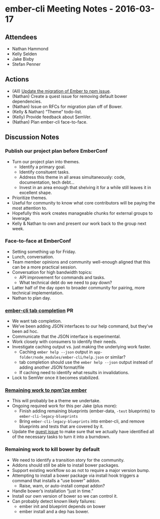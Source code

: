 ember-cli Meeting Notes - 2016-03-17
====================================

Attendees
---------

-   Nathan Hammond
-   Kelly Selden
-   Jake Bixby
-   Stefan Penner

Actions
-------

-   (All) [Update the migration of Ember to npm issue](https://github.com/ember-cli/ember-cli/issues/4546).
-   (Nathan) Create a quest issue for removing default bower dependencies.
-   (Nathan) Issue on RFCs for migration plan off of Bower.
-   (Kelly & Nathan) “Theme” todo-list.
-   (Kelly) Provide feedback about SemVer.
-   (Nathan) Plan ember-cli face-to-face.

Discussion Notes
----------------

### Publish our project plan before EmberConf

-   Turn our project plan into themes.
    -   Identify a primary goal.
    -   Identify consituent tasks.
    -   Address this theme in all areas simultaneously: code, documentation, tech debt…
    -   Invest in an area enough that shelving it for a while still leaves it in excellent shape.
-   Prioritize themes.
-   Useful for community to know what core contributors will be paying the most attention to.
-   Hopefully this work creates manageable chunks for external groups to leverage.
-   Kelly & Nathan to own and present our work back to the group next week.

### Face-to-face at EmberConf

-   Setting something up for Friday.
-   Lunch, conversation.
-   Team member opinions and community well-enough aligned that this can be a more practical session.
-   Conversation for high bandwidth topics:
    -   API improvement for commands and tasks.
    -   What technical debt do we need to pay down?
-   Latter half of the day open to broader community for pairing, more technical implementation.
-   Nathan to plan day.

### [ember-cli tab completion](https://github.com/ember-cli/ember-cli/pull/4709) PR

-   We want tab completion.
-   We’ve been adding JSON interfaces to our help command, but they’ve been ad hoc.
-   Communicate that the JSON interface is experimental.
-   Work closely with consumers to identify their needs.
-   Investigate caching output vs. just making the underlying work faster.
    -   Caching `ember help --json` output in `app-folder/node_modules/ember-cli/help.json` or similar?
    -   tab completion should use the `ember help --json` output instead of adding another JSON format/file
    -   If caching need to identify what results in invalidations.
-   Lock to SemVer once it becomes stabilized.

### [Remaining work to npm’ize ember](https://github.com/ember-cli/ember-cli/issues/4546)

-   This will probably be a theme we undertake.
-   Ongoing required work for this per Jake (plus more):
    -   Finish adding remaining blueprints (ember-data, `-test` blueprints) to `ember-cli-legacy-blueprints`
    -   Bring `ember-cli-legacy-blueprints` into ember-cli, and remove blueprints and tests that are covered by it.
-   Update the [quest issue](https://github.com/ember-cli/ember-cli/issues/4546) to make sure that we actually have identified all of the necessary tasks to turn it into a burndown.

### Remaining work to kill bower by default

-   We need to identify a transition story for the community.
-   Addons should still be able to install bower packages.
-   Support existing workflow so as not to require a major version bump.
-   Attempting to install a bower package via install hook triggers a command that installs a “use bower” addon.
    -   Raise, warn, or auto-install compat addon?
-   Handle bower’s installation “just in time.”
-   Install our own version of bower so we can control it.
-   Can probably detect known likely failures:
    -   ember init and blueprint depends on bower
    -   ember install and a dep has bower.
